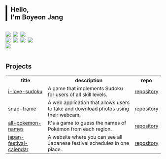 <h2> ▎Hello,<br>▎I'm Boyeon Jang</h2>

<br/>

<div>
  <img src="https://img.shields.io/badge/JavaScript-F7DF1E?style=for-the-badge&logo=JavaScript&logoColor=black" />&nbsp
  <img src="https://img.shields.io/badge/TypeScript-3178C6?style=for-the-badge&logo=TypeScript&logoColor=white" />&nbsp
  <img src="https://img.shields.io/badge/TailwindCSS-06B6D4?style=for-the-badge&logo=TailwindCSS&logoColor=white" /><br>
  <img src="https://img.shields.io/badge/React-20232A?style=for-the-badge&logo=React&logoColor=61DAFB" />&nbsp
  <img src="https://img.shields.io/badge/Vue.js-4FC08D?style=for-the-badge&logo=Vue.js&logoColor=white" />&nbsp
  <img src="https://img.shields.io/badge/Next.js-000000?style=for-the-badge&logo=Next.js&logoColor=white" />&nbsp
  <img src="https://img.shields.io/badge/Nuxt.js-00DC82?style=for-the-badge&logo=Nuxt.js&logoColor=white" /><br>
  <img src="https://img.shields.io/badge/Python-3776AB?style=for-the-badge&logo=Python&logoColor=white" />
</div>

<br/>

## Projects

<table>
  <tr>
    <th scope="col">title</td>
    <th scope="col">description</td>
    <th scope="col">repo</td>
  </tr>
  <tr>
    <td><a href="https://i-love-sudoku.vercel.app/" target="_blank">i-love-sudoku</a></td>
    <td>A game that implements Sudoku for users of all skill levels.</td>
    <td><a href="https://github.com/boyeoon/i-love-sudoku" target="_blank">repository</a></td>
  </tr>
  <tr>
    <td><a href="https://snap-frame.vercel.app/" target="_blank">snap-frame</a></td>
    <td>A web application that allows users to take and download photos using their webcam.</td>
    <td><a href="https://github.com/boyeoon/snap-frame" target="_blank">repository</a></td>
  </tr>
  <tr>
    <td><a href="https://all-pokemon-names.vercel.app/" target="_blank">all-pokemon-names</a></td>
    <td>It's a game to guess the names of Pokémon from each region.</td>
    <td><a href="https://github.com/boyeoon/all-pokemon-names" target="_blank">repository</a></td>
  </tr>
  <tr>
    <td><a href="https://jfestcal.vercel.app/" target="_blank">japan-festival-calendar</a></td>
    <td>A website where you can see all Japanese festival schedules in one place.</td>
    <td><a href="https://github.com/boyeoon/japan-festival-calendar" target="_blank">repository</a></td>
  </tr>
</table>

<br/>

<!--
## Github Stats
<table>
  <tr>
    <td valign="top" width="50%">
      <img src="https://github-readme-stats.vercel.app/api?username=boyeoon&hide=issues&show_icons=true&theme=vue-dark" align="left" style="width: 100%" />
    </td>
    <td valign="top" width="50%">
      <img src="https://github-readme-stats.vercel.app/api/top-langs/?username=boyeoon&layout=compact&theme=vue-dark" align="left" style="width: 100%" />
    </td>
  </tr>
</table>
-->

<!--
**BoYeonJang/BoYeonJang** is a ✨ _special_ ✨ repository because its `README.md` (this file) appears on your GitHub profile.

Here are some ideas to get you started:

- 🔭 I’m currently working on ...
- 🌱 I’m currently learning ...
- 👯 I’m looking to collaborate on ...
- 🤔 I’m looking for help with ...
- 💬 Ask me about ...
- 📫 How to reach me: ...
- 😄 Pronouns: ...
- ⚡ Fun fact: ...
-->
